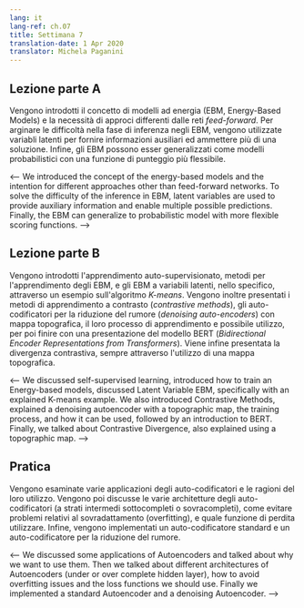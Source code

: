 ```yaml
---
lang: it
lang-ref: ch.07
title: Settimana 7
translation-date: 1 Apr 2020
translator: Michela Paganini
---
```


## Lezione parte A

Vengono introdotti il concetto di modelli ad energia (EBM, Energy-Based Models) e la necessità di approci differenti dalle reti *feed-forward*. Per arginare le difficoltà nella fase di inferenza negli EBM, vengono utilizzate variabli latenti per fornire informazioni ausiliari ed ammettere più di una soluzione. Infine, gli EBM possono esser generalizzati come modelli probabilistici con una funzione di punteggio più flessibile.

<-- We introduced the concept of the energy-based models and the intention for different approaches other than feed-forward networks. To solve the difficulty of the inference in EBM, latent variables are used to provide auxiliary information and enable multiple possible predictions. Finally, the EBM can generalize to probabilistic model with more flexible scoring functions. -->

## Lezione parte B

Vengono introdotti l'apprendimento auto-supervisionato, metodi per l'apprendimento degli EBM, e gli EBM a variabili latenti, nello specifico, attraverso un esempio sull'algoritmo *K-means*. Vengono inoltre presentati i metodi di apprendimento a contrasto (*contrastive methods*), gli auto-codificatori per la riduzione del rumore (*denoising auto-encoders*) con mappa topografica, il loro processo di apprendimento e possibile utilizzo, per poi finire con una presentazione del modello BERT (*Bidirectional Encoder Representations from Transformers*). Viene infine presentata la divergenza contrastiva, sempre attraverso l'utilizzo di una mappa topografica.

<-- We discussed self-supervised learning, introduced how to train an Energy-based models, discussed Latent Variable EBM, specifically with an explained K-means example. We also introduced Contrastive Methods, explained a denoising autoencoder with a topographic map, the training process, and how it can be used, followed by an introduction to BERT. Finally, we talked about Contrastive Divergence, also explained using a topographic map. -->

## Pratica

Vengono esaminate varie applicazioni degli auto-codificatori e le ragioni del loro utilizzo. Vengono poi discusse le varie architetture degli auto-codificatori (a strati intermedi sottocompleti o sovracompleti), come evitare problemi relativi al sovradattamento (overfitting), e quale funzione di perdita utilizzare. Infine, vengono implementati un auto-codificatore standard e un auto-codificatore per la riduzione del rumore.

<-- We discussed some applications of Autoencoders and talked about why we want to use them. Then we talked about different architectures of Autoencoders (under or over complete hidden layer), how to avoid overfitting issues and the loss functions we should use. Finally we implemented a standard Autoencoder and a denoising Autoencoder. -->
